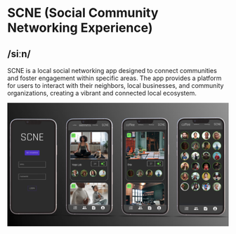 
# SCNE (Social Community Networking Experience)

##  /siːn/

SCNE is a local social networking app designed to connect communities and foster engagement within specific areas. The app provides a platform for users to interact with their neighbors, local businesses, and community organizations, creating a vibrant and connected local ecosystem.

<p align="center">
  <img src="https://github.com/0xjcr/scne/blob/main/client/scne/public/Screenshot%202023-05-22%20at%2010.57.09.png?raw=true" width="700" title="hover text">
</p>
